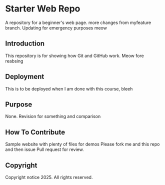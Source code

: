 # Starter Web Repo
A repository for a beginner's web page. more changes from myfeature branch. Updating for emergency purposes meow

## Introduction
This repository is for showing how Git and GitHub work. Meow fore reabsing

## Deployment
This is to be deployed when I am done with this course, bleeh

## Purpose
None. Revision for something and comparison

## How To Contribute
Sample website with plenty of files for demos
Please fork me and this repo and then issue Pull request for review.
## Copyright
Copyright notice 2025. All rights reserved.